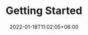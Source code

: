---
title: "Getting Started"
date: 2022-01-18T11:02:05+06:00
icon: "ti-package"
description: "Guides to help you get started when using PriceWell for the first time."
type : "docs"
---